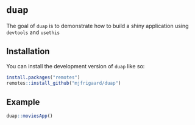 
<!-- README.md is generated from README.Rmd. Please edit that file -->

# `duap`

<!-- badges: start -->
<!-- badges: end -->

The goal of `duap` is to demonstrate how to build a shiny
application using `devtools` and `usethis`

## Installation

You can install the development version of `duap` like so:

``` r
install.packages("remotes")
remotes::install_github("mjfrigaard/duap")
```

## Example

``` r
duap::moviesApp()
```
